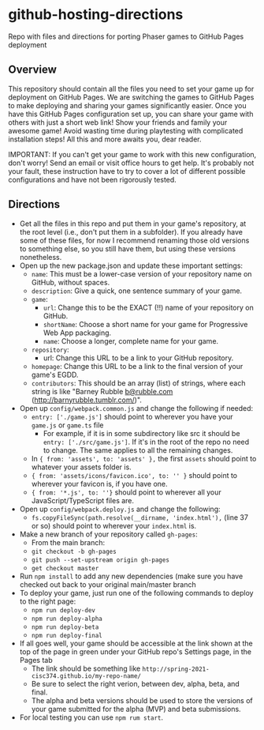 # github-hosting-directions
Repo with files and directions for porting Phaser games to GitHub Pages deployment

## Overview
This repository should contain all the files you need to set your game up for deployment on GitHub Pages. We are switching the games to GitHub Pages to make deploying and sharing your games significantly easier. Once you have this GitHub Pages configuration set up, you can share your game with others with just a short web link! Show your friends and family your awesome game! Avoid wasting time during playtesting with complicated installation steps! All this and more awaits you, dear reader.

IMPORTANT: If you can't get your game to work with this new configuration, don't worry! Send an email or visit office hours to get help. It's probably not your fault, these instruction have to try to cover a lot of different possible configurations and have not been rigorously tested.

## Directions

- Get all the files in this repo and put them in your game's repository, at the root level (i.e., don't put them in a subfolder). If you already have some of these files, for now I recommend renaming those old versions to something else, so you still have them, but using these versions nonetheless.
- Open up the new package.json and update these important settings:
  - `name`: This must be a lower-case version of your repository name on GitHub, without spaces.
  - `description`: Give a quick, one sentence summary of your game.
  - `game`:
    - `url`: Change this to be the EXACT (!!) name of your repository on GitHub.
    - `shortName`: Choose a short name for your game for Progressive Web App packaging.
    - `name`: Choose a longer, complete name for your game.
  - `repository`:
    - url: Change this URL to be a link to your GitHub repository.
  - `homepage`: Change this URL to be a link to the final version of your game's EGDD.
  - `contributors`: This should be an array (list) of strings, where each string is like "Barney Rubble <b@rubble.com> (http://barnyrubble.tumblr.com/)".
- Open up `config/webpack.common.js` and change the following if needed:
  - `entry: ['./game.js']` should point to wherever you have your `game.js` or `game.ts` file
    - For example, if it is in some subdirectory like src it should be `entry: ['./src/game.js']`. If it's in the root of the repo no need to change. The same applies to all the remaining changes.
  - In `{ from: 'assets', to: 'assets' },` the first `assets` should point to whatever your assets folder is.
  - `{ from: 'assets/icons/favicon.ico', to: '' }` should point to wherever your favicon is, if you have one.
  - `{ from: '*.js', to: ''}` should point to wherever all your JavaScript/TypeScript files are.
- Open up `config/webpack.deploy.js` and change the following:
  - `fs.copyFileSync(path.resolve(__dirname, 'index.html'),` (line 37 or so) should point to wherever your `index.html` is.
- Make a new branch of your repository called `gh-pages`:
  - From the main branch:
  - `git checkout -b gh-pages`
  - `git push --set-upstream origin gh-pages`
  - `get checkout master`
- Run `npm install` to add any new dependencies (make sure you have checked out back to your original main/master branch
- To deploy your game, just run one of the following commands to deploy to the right page:
  - `npm run deploy-dev`
  - `npm run deploy-alpha`
  - `npm run deploy-beta`
  - `npm run deploy-final`
- If all goes well, your game should be accessible at the link shown at the top of the page in green under your GitHub repo's Settings page, in the Pages tab
  - The link should be something like `http://spring-2021-cisc374.github.io/my-repo-name/`
  - Be sure to select the right verion, between dev, alpha, beta, and final.
  - The alpha and beta versions should be used to store the versions of your game submitted for the alpha (MVP) and beta submissions.
- For local testing you can use `npm rum start`.
